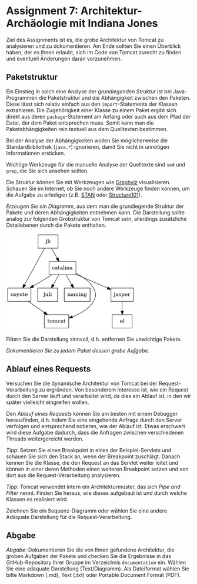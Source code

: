 # Assignment 7: Architektur-Archäologie mit Indiana Jones

Ziel des Assignments ist es, die grobe Architektur von Tomcat zu analysieren und zu dokumentieren. Am Ende sollten Sie einen Überblick haben, der es Ihnen erlaubt, sich im Code von Tomcat zurecht zu finden und eventuell Änderungen daran vorzunehmen.

## Paketstruktur

Ein Einstieg in solch eine Analyse der *grundlegenden Struktur* ist bei Java-Programmen die Paketstruktur und die Abhängigkeit zwischen den Paketen. Diese lässt sich relativ einfach aus den `import`-Statements der Klassen extrahieren. Die Zugehörigkeit einer Klasse zu einem Paket ergibt sich direkt aus deren `package`-Statement am Anfang oder auch aus dem Pfad der Datei, der dem Paket entsprechen muss. Somit kann man die Paketabhängigkeiten rein textuell aus dem Quelltexten bestimmen.

Bei der Analyse der Abhängigkeiten wollen Sie möglicherweise die Standardbibliothek (`java.*`) ignorieren, damit Sie nicht in unnötigen Informationen ersticken.

Wichtige Werkzeuge für die manuelle Analyse der Quelltexte sind `sed` und `grep`, die Sie sich ansehen sollten.

Die Struktur können Sie mit Werkzeugen wie [Graphviz](https://www.graphviz.org) visualisieren. Schauen Sie im Internet, ob Sie noch andere Werkzeuge finden können, um die Aufgabe zu erledigen (z.B. [STAN](http://stan4j.com) oder [Structure101](https://structure101.com)).

_Erzeugen Sie ein Diagramm_, aus dem man die grundlegende Struktur der Pakete und deren Abhängigkeiten entnehmen kann. Die Darstellung sollte analog zur folgenden Grobstruktur von Tomcat sein, allerdings zusätzliche Detailebenen durch die Pakete enthalten.

<img src="modules.png" width="350">

Filtern Sie die Darstellung sinnvoll, d.h. entfernen Sie unwichtige Pakete.

_Dokumentieren Sie zu jedem Paket dessen grobe Aufgabe._


## Ablauf eines Requests

Versuchen Sie die dynamische Architektur von Tomcat bei der Request-Verarbeitung zu ergründen. Von besonderem Interesse ist, wie ein Request durch den Server läuft und verarbeitet wird, da dies ein Ablauf ist, in den wir später vielleicht eingreifen wollen.

Den *Ablauf eines Requests* können Sie am besten mit einem Debugger herausfinden, d.h. indem Sie eine eingehende Anfrage durch den Server verfolgen und entsprechend notieren, wie der Ablauf ist. Etwas erschwert wird diese Aufgabe dadurch, dass die Anfragen zwischen verschiedenen Threads weitergereicht werden.

*Tipp*: Setzen Sie einen Breakpoint in eines der Beispiel-Servlets und schauen Sie sich den Stack an, wenn der Breakpoint zuschlägt. Danach kennen Sie die Klasse, die den Request an das Servlet weiter leitet und können in einer deren Methoden einen weiteren Breakpoint setzen und von dort aus die Request-Verarbeitung analysieren.

*Tipp*: Tomcat verwendet intern ein Architekturmuster, das sich _Pipe and Filter_ nennt. Finden Sie heraus, wie dieses aufgebaut ist und durch welche Klassen es realisiert wird.

Zeichnen Sie ein Sequenz-Diagramm oder wählen Sie eine andere Adäquate Darstellung für die Request-Verarbeitung.

## Abgabe

_Abgabe_: Dokumentieren Sie die von Ihnen gefundene Architektur, die groben Aufgaben der Pakete und checken Sie die Ergebnisse in das GitHub-Repository Ihrer Gruppe im Verzeichnis `documentation` ein. Wählen Sie eine adäquate Darstellung (Text/Diagramm). Als Dateiformat wählen Sie bitte Markdown (.md), Text (.txt) oder Portable Document Format (PDF).
